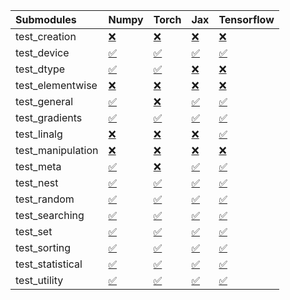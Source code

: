 | Submodules        | Numpy                                                                                                                           | Torch                                                                                                                           | Jax                                                                                                                             | Tensorflow                                                                                                                      |
|:------------------|:--------------------------------------------------------------------------------------------------------------------------------|:--------------------------------------------------------------------------------------------------------------------------------|:--------------------------------------------------------------------------------------------------------------------------------|:--------------------------------------------------------------------------------------------------------------------------------|
| test_creation     | <a href="https://github.com/unifyai/ivy/runs/7984837489?check_suite_focus=true" rel="noopener noreferrer" target="_blank">❌</a> | <a href="https://github.com/unifyai/ivy/runs/7984839015?check_suite_focus=true" rel="noopener noreferrer" target="_blank">❌</a> | <a href="https://github.com/unifyai/ivy/runs/7984840075?check_suite_focus=true" rel="noopener noreferrer" target="_blank">❌</a> | <a href="https://github.com/unifyai/ivy/runs/7984840980?check_suite_focus=true" rel="noopener noreferrer" target="_blank">❌</a> |
| test_device       | <a href="https://github.com/unifyai/ivy/runs/7984837592?check_suite_focus=true" rel="noopener noreferrer" target="_blank">✅</a> | <a href="https://github.com/unifyai/ivy/runs/7984839098?check_suite_focus=true" rel="noopener noreferrer" target="_blank">✅</a> | <a href="https://github.com/unifyai/ivy/runs/7984840165?check_suite_focus=true" rel="noopener noreferrer" target="_blank">✅</a> | <a href="https://github.com/unifyai/ivy/runs/7984841033?check_suite_focus=true" rel="noopener noreferrer" target="_blank">✅</a> |
| test_dtype        | <a href="https://github.com/unifyai/ivy/runs/7984837716?check_suite_focus=true" rel="noopener noreferrer" target="_blank">✅</a> | <a href="https://github.com/unifyai/ivy/runs/7984839174?check_suite_focus=true" rel="noopener noreferrer" target="_blank">✅</a> | <a href="https://github.com/unifyai/ivy/runs/7984840244?check_suite_focus=true" rel="noopener noreferrer" target="_blank">❌</a> | <a href="https://github.com/unifyai/ivy/runs/7984841079?check_suite_focus=true" rel="noopener noreferrer" target="_blank">❌</a> |
| test_elementwise  | <a href="https://github.com/unifyai/ivy/runs/7984837800?check_suite_focus=true" rel="noopener noreferrer" target="_blank">❌</a> | <a href="https://github.com/unifyai/ivy/runs/7984839239?check_suite_focus=true" rel="noopener noreferrer" target="_blank">❌</a> | <a href="https://github.com/unifyai/ivy/runs/7984840309?check_suite_focus=true" rel="noopener noreferrer" target="_blank">❌</a> | <a href="https://github.com/unifyai/ivy/runs/7984841132?check_suite_focus=true" rel="noopener noreferrer" target="_blank">❌</a> |
| test_general      | <a href="https://github.com/unifyai/ivy/runs/7984837927?check_suite_focus=true" rel="noopener noreferrer" target="_blank">✅</a> | <a href="https://github.com/unifyai/ivy/runs/7984839294?check_suite_focus=true" rel="noopener noreferrer" target="_blank">❌</a> | <a href="https://github.com/unifyai/ivy/runs/7984840356?check_suite_focus=true" rel="noopener noreferrer" target="_blank">✅</a> | <a href="https://github.com/unifyai/ivy/runs/7984841185?check_suite_focus=true" rel="noopener noreferrer" target="_blank">✅</a> |
| test_gradients    | <a href="https://github.com/unifyai/ivy/runs/7984838095?check_suite_focus=true" rel="noopener noreferrer" target="_blank">✅</a> | <a href="https://github.com/unifyai/ivy/runs/7984839355?check_suite_focus=true" rel="noopener noreferrer" target="_blank">✅</a> | <a href="https://github.com/unifyai/ivy/runs/7984840408?check_suite_focus=true" rel="noopener noreferrer" target="_blank">✅</a> | <a href="https://github.com/unifyai/ivy/runs/7984841238?check_suite_focus=true" rel="noopener noreferrer" target="_blank">✅</a> |
| test_linalg       | <a href="https://github.com/unifyai/ivy/runs/7984838172?check_suite_focus=true" rel="noopener noreferrer" target="_blank">❌</a> | <a href="https://github.com/unifyai/ivy/runs/7984839422?check_suite_focus=true" rel="noopener noreferrer" target="_blank">❌</a> | <a href="https://github.com/unifyai/ivy/runs/7984840465?check_suite_focus=true" rel="noopener noreferrer" target="_blank">❌</a> | <a href="https://github.com/unifyai/ivy/runs/7984841280?check_suite_focus=true" rel="noopener noreferrer" target="_blank">✅</a> |
| test_manipulation | <a href="https://github.com/unifyai/ivy/runs/7984838255?check_suite_focus=true" rel="noopener noreferrer" target="_blank">❌</a> | <a href="https://github.com/unifyai/ivy/runs/7984839495?check_suite_focus=true" rel="noopener noreferrer" target="_blank">❌</a> | <a href="https://github.com/unifyai/ivy/runs/7984840520?check_suite_focus=true" rel="noopener noreferrer" target="_blank">❌</a> | <a href="https://github.com/unifyai/ivy/runs/7984841320?check_suite_focus=true" rel="noopener noreferrer" target="_blank">❌</a> |
| test_meta         | <a href="https://github.com/unifyai/ivy/runs/7984838358?check_suite_focus=true" rel="noopener noreferrer" target="_blank">✅</a> | <a href="https://github.com/unifyai/ivy/runs/7984839556?check_suite_focus=true" rel="noopener noreferrer" target="_blank">❌</a> | <a href="https://github.com/unifyai/ivy/runs/7984840585?check_suite_focus=true" rel="noopener noreferrer" target="_blank">✅</a> | <a href="https://github.com/unifyai/ivy/runs/7984841360?check_suite_focus=true" rel="noopener noreferrer" target="_blank">✅</a> |
| test_nest         | <a href="https://github.com/unifyai/ivy/runs/7984838436?check_suite_focus=true" rel="noopener noreferrer" target="_blank">✅</a> | <a href="https://github.com/unifyai/ivy/runs/7984839634?check_suite_focus=true" rel="noopener noreferrer" target="_blank">✅</a> | <a href="https://github.com/unifyai/ivy/runs/7984840633?check_suite_focus=true" rel="noopener noreferrer" target="_blank">✅</a> | <a href="https://github.com/unifyai/ivy/runs/7984841410?check_suite_focus=true" rel="noopener noreferrer" target="_blank">✅</a> |
| test_random       | <a href="https://github.com/unifyai/ivy/runs/7984838520?check_suite_focus=true" rel="noopener noreferrer" target="_blank">✅</a> | <a href="https://github.com/unifyai/ivy/runs/7984839688?check_suite_focus=true" rel="noopener noreferrer" target="_blank">✅</a> | <a href="https://github.com/unifyai/ivy/runs/7984840676?check_suite_focus=true" rel="noopener noreferrer" target="_blank">✅</a> | <a href="https://github.com/unifyai/ivy/runs/7984841485?check_suite_focus=true" rel="noopener noreferrer" target="_blank">✅</a> |
| test_searching    | <a href="https://github.com/unifyai/ivy/runs/7984838601?check_suite_focus=true" rel="noopener noreferrer" target="_blank">✅</a> | <a href="https://github.com/unifyai/ivy/runs/7984839768?check_suite_focus=true" rel="noopener noreferrer" target="_blank">✅</a> | <a href="https://github.com/unifyai/ivy/runs/7984840730?check_suite_focus=true" rel="noopener noreferrer" target="_blank">✅</a> | <a href="https://github.com/unifyai/ivy/runs/7984841551?check_suite_focus=true" rel="noopener noreferrer" target="_blank">✅</a> |
| test_set          | <a href="https://github.com/unifyai/ivy/runs/7984838682?check_suite_focus=true" rel="noopener noreferrer" target="_blank">✅</a> | <a href="https://github.com/unifyai/ivy/runs/7984839821?check_suite_focus=true" rel="noopener noreferrer" target="_blank">✅</a> | <a href="https://github.com/unifyai/ivy/runs/7984840785?check_suite_focus=true" rel="noopener noreferrer" target="_blank">✅</a> | <a href="https://github.com/unifyai/ivy/runs/7984841612?check_suite_focus=true" rel="noopener noreferrer" target="_blank">✅</a> |
| test_sorting      | <a href="https://github.com/unifyai/ivy/runs/7984838772?check_suite_focus=true" rel="noopener noreferrer" target="_blank">✅</a> | <a href="https://github.com/unifyai/ivy/runs/7984839889?check_suite_focus=true" rel="noopener noreferrer" target="_blank">✅</a> | <a href="https://github.com/unifyai/ivy/runs/7984840823?check_suite_focus=true" rel="noopener noreferrer" target="_blank">✅</a> | <a href="https://github.com/unifyai/ivy/runs/7984841693?check_suite_focus=true" rel="noopener noreferrer" target="_blank">✅</a> |
| test_statistical  | <a href="https://github.com/unifyai/ivy/runs/7984838872?check_suite_focus=true" rel="noopener noreferrer" target="_blank">✅</a> | <a href="https://github.com/unifyai/ivy/runs/7984839952?check_suite_focus=true" rel="noopener noreferrer" target="_blank">✅</a> | <a href="https://github.com/unifyai/ivy/runs/7984840866?check_suite_focus=true" rel="noopener noreferrer" target="_blank">✅</a> | <a href="https://github.com/unifyai/ivy/runs/7984841765?check_suite_focus=true" rel="noopener noreferrer" target="_blank">✅</a> |
| test_utility      | <a href="https://github.com/unifyai/ivy/runs/7984838935?check_suite_focus=true" rel="noopener noreferrer" target="_blank">✅</a> | <a href="https://github.com/unifyai/ivy/runs/7984840024?check_suite_focus=true" rel="noopener noreferrer" target="_blank">✅</a> | <a href="https://github.com/unifyai/ivy/runs/7984840931?check_suite_focus=true" rel="noopener noreferrer" target="_blank">✅</a> | <a href="https://github.com/unifyai/ivy/runs/7984841812?check_suite_focus=true" rel="noopener noreferrer" target="_blank">✅</a> |